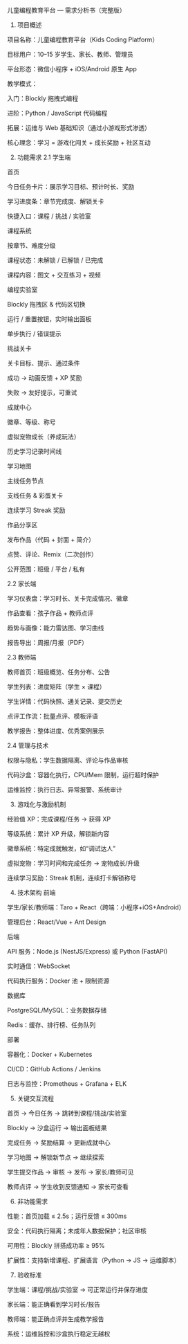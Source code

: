儿童编程教育平台 — 需求分析书（完整版）

1. 项目概述

项目名称：儿童编程教育平台（Kids Coding Platform）

目标用户：10–15 岁学生、家长、教师、管理员

平台形态：微信小程序 + iOS/Android 原生 App

教学模式：

入门：Blockly 拖拽式编程

进阶：Python / JavaScript 代码编程

拓展：运维与 Web 基础知识（通过小游戏形式渗透）

核心理念：学习 = 游戏化闯关 + 成长奖励 + 社区互动

2. 功能需求
   2.1 学生端

首页

今日任务卡片：展示学习目标、预计时长、奖励

学习进度条：章节完成度、解锁关卡

快捷入口：课程 / 挑战 / 实验室

课程系统

按章节、难度分级

课程状态：未解锁 / 已解锁 / 已完成

课程内容：图文 + 交互练习 + 视频

编程实验室

Blockly 拖拽区 & 代码区切换

运行 / 重置按钮，实时输出面板

单步执行 / 错误提示

挑战关卡

关卡目标、提示、通过条件

成功 → 动画反馈 + XP 奖励

失败 → 友好提示，可重试

成就中心

徽章、等级、称号

虚拟宠物成长（养成玩法）

历史学习记录时间线

学习地图

主线任务节点

支线任务 & 彩蛋关卡

连续学习 Streak 奖励

作品分享区

发布作品（代码 + 封面 + 简介）

点赞、评论、Remix（二次创作）

公开范围：班级 / 平台 / 私有

2.2 家长端

学习仪表盘：学习时长、关卡完成情况、徽章

作品查看：孩子作品 + 教师点评

趋势与画像：能力雷达图、学习曲线

报告导出：周报/月报（PDF）

2.3 教师端

教师首页：班级概览、任务分布、公告

学生列表：进度矩阵（学生 × 课程）

学生详情：代码快照、通关记录、提交历史

点评工作流：批量点评、模板评语

教学报告：整体进度、优秀案例展示

2.4 管理与技术

权限与隐私：学生数据隔离、评论与作品审核

代码沙盒：容器化执行，CPU/Mem 限制，运行超时保护

运维监控：执行日志、异常报警、系统审计

3. 游戏化与激励机制

经验值 XP：完成课程/任务 → 获得 XP

等级系统：累计 XP 升级，解锁新内容

徽章系统：特定成就触发，如“调试达人”

虚拟宠物：学习时间和完成任务 → 宠物成长/升级

连续学习奖励：Streak 机制，连续打卡解锁称号

4. 技术架构
   前端

学生/家长/教师端：Taro + React（跨端：小程序+iOS+Android）

管理后台：React/Vue + Ant Design

后端

API 服务：Node.js (NestJS/Express) 或 Python (FastAPI)

实时通信：WebSocket

代码执行服务：Docker 池 + 限制资源

数据库

PostgreSQL/MySQL：业务数据存储

Redis：缓存、排行榜、任务队列

部署

容器化：Docker + Kubernetes

CI/CD：GitHub Actions / Jenkins

日志与监控：Prometheus + Grafana + ELK

5. 关键交互流程

首页 → 今日任务 → 跳转到课程/挑战/实验室

Blockly → 沙盒运行 → 输出面板结果

完成任务 → 奖励结算 → 更新成就中心

学习地图 → 解锁新节点 → 继续探索

学生提交作品 → 审核 → 发布 → 家长/教师可见

教师点评 → 学生收到反馈通知 → 家长可查看

6. 非功能需求

性能：首页加载 ≤ 2.5s；运行反馈 ≤ 300ms

安全：代码执行隔离；未成年人数据保护；社区审核

可用性：Blockly 拼搭成功率 ≥ 95%

扩展性：支持新增课程、扩展语言（Python → JS → 运维脚本）

7. 验收标准

学生端：课程/挑战/实验室 → 可正常运行并保存进度

家长端：能正确看到学习时长/报告

教师端：能正确点评并生成教学报告

系统：运维监控和沙盒执行稳定无越权
